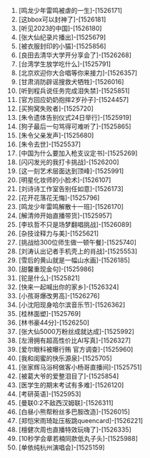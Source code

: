 
1. [鸣龙少年雷鸣被虐的一生]-[1526171]
1. [这bbox可以封神了]-[1526181]
1. [听见2023的中国]-[1526180]
1. [张大仙纪录片播出]-[1525679]
1. [被衣服封印的小猫]-[1525856]
1. [良田去清华大学开分享会了]-[1526268]
1. [台湾学生放学吃什么]-[1525791]
1. [北京欢迎你大合唱等你来接力]-[1526357]
1. [甘肃消防辟谣搜救犬牺牲]-[1526016]
1. [听到程兵说任务完成泪失禁]-[1525851]
1. [官方回应奶奶抱摔2岁孙子]-[1524457]
1. [买狗窝失败者]-[1525720]
1. [朱令遗体告别仪式24日举行]-[1525919]
1. [狗子最后一句骂得可难听了]-[1525865]
1. [朱令父亲发声]-[1525680]
1. [朱令去世]-[1525537]
1. [中国为什么要加入枪支议定书]-[1525269]
1. [闪闪发光的我打卡挑战]-[1526200]
1. [这一刻艺术层面达到顶峰]-[1525991]
1. [明星化妆师的小脸术]-[1526107]
1. [刘诗诗工作室告别任如意]-[1526173]
1. [花开花落花无悔]-[1525796]
1. [鸣龙少年雷鸣解散十一班]-[1526170]
1. [解清帅开始直播带货]-[1525957]
1. [李玖哲不只是场梦翻唱挑战]-[1526089]
1. [杂技诠释力与美]-[1525621]
1. [挑战给300位师生做一顿午餐]-[1525740]
1. [刘涛认出记者手机壳上的肖战]-[1525553]
1. [雪后的黄山就是一幅山水画]-[1526185]
1. [甜馨重现金句]-[1525986]
1. [铊是什么]-[1525821]
1. [快来一起喊出你的家乡]-[1526324]
1. [小孩哥爆改男高]-[1526276]
1. [小沈阳现身哈尔滨音乐节]-[1526362]
1. [桂林面塑]-[1525769]
1. [林书豪44分]-[1526250]
1. [张大仙5000万粉丝成就达成]-[1525992]
1. [左滑拥有超高性价比AI写真]-[1526327]
1. [爱尔眼科被曝行贿 官方调查]-[1525960]
1. [我和闺蜜的快乐源泉]-[1525705]
1. [张家辉马浴柯做客小杨哥直播间]-[1525751]
1. [被葛大爷的爱整泪目了]-[1525854]
1. [医学生的期末考试有多难]-[1526120]
1. [考研英语]-[1525953]
1. [曼联0:2不敌西汉姆联]-[1526311]
1. [白昼小熊帮粉丝多巴胺改造]-[1526015]
1. [郑恺宋雨琦趾压板跳queencard]-[1526221]
1. [檀健次周也直播特效玩嗨了]-[1526335]
1. [10秒学会章若楠同款低丸子头]-[1525988]
1. [单依纯杭州演唱会]-[1525159]